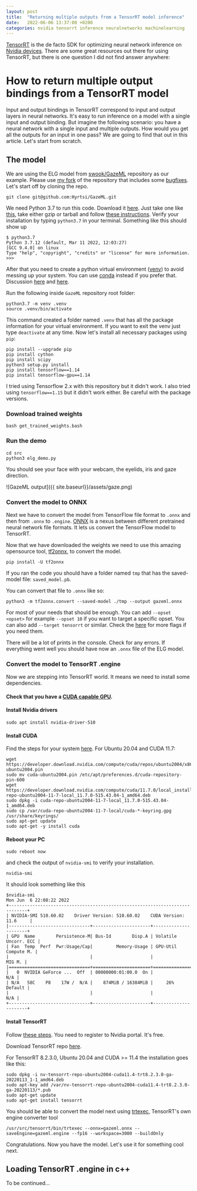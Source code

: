 ```yaml
---
layout: post
title:  "Returning multiple outputs from a TensorRT model inference"
date:   2022-06-06 13:37:00 +0200
categories: nvidia tensorrt inference neuralnetworks machinelearning
---
```


[TensorRT](https://developer.nvidia.com/tensorrt) is the de facto SDK for optimizing neural network inference on [Nvidia devices](https://developer.nvidia.com/cuda-gpus). There are some great resources out there for using TensorRT, but there is one question I did not find answer anywhere:

# How to return multiple output bindings from a TensorRT model

Input and output bindings in TensorRT correspond to input and output layers in neural networks. It's easy to run inference on a model with a single input and output binding. But imagine the following scenario: you have a neural network with a single input and multiple outputs. How would you get all the outputs for an input in one pass? We are going to find that out in this article. Let's start from scratch.

## The model

We are using the ELG model from [swook/GazeML](https://github.com/swook/GazeML) repository as our example. Please use [my fork](https://github.com/Hyrtsi/GazeML) of the repository that includes some [bugfixes](https://github.com/swook/GazeML/issues/90). Let's start off by cloning the repo.

```
git clone git@github.com:Hyrtsi/GazeML.git
```

We need Python 3.7 to run this code. Download it [here](https://www.python.org/downloads/). Just take one like [this](https://www.python.org/downloads/release/python-3713/), take either gzip or tarball and follow [these instructions](https://opensource.com/article/20/4/install-python-linux). Verify your installation by typing `python3.7` in your terminal. Something like this should show up

```
$ python3.7
Python 3.7.12 (default, Mar 11 2022, 12:03:27) 
[GCC 9.4.0] on linux
Type "help", "copyright", "credits" or "license" for more information.
>>> 
```

After that you need to create a python virtual environment ([venv](https://docs.python.org/3/tutorial/venv.html)) to avoid messing up your system. You can use [conda](https://docs.conda.io/projects/conda/en/latest/user-guide/getting-started.html) instead if you prefer that. Discussion [here](https://www.quora.com/When-and-why-should-one-use-conda-pip-or-venv-What-are-the-differences-between-them) and [here](https://stackoverflow.com/questions/34398676/does-conda-replace-the-need-for-virtualenv).

Run the following inside `GazeML` repository root folder:
```
python3.7 -m venv .venv
source .venv/bin/activate
```

This command created a folder named `.venv` that has all the package information for your virtual environment. If you want to exit the venv just type `deactivate` at any time. Now let's install all necessary packages using `pip`:

```
pip install --upgrade pip
pip install cython
pip install scipy
python3 setup.py install
pip install tensorflow==1.14
pip install tensorflow-gpu==1.14
```

I tried using Tensorflow 2.x with this repository but it didn't work. I also tried using `tensorflow==1.15` but it didn't work either. Be careful with the package versions.

### Download trained weights

```
bash get_trained_weights.bash
```

### Run the demo

```
cd src
python3 elg_demo.py
```

You should see your face with your webcam, the eyelids, iris and gaze direction.

![GazeML output]({{ site.baseurl}}/assets/gaze.png)

### Convert the model to ONNX

Next we have to convert the model from TensorFlow file format to `.onnx` and then from `.onnx` to `.engine`. [ONNX](https://onnx.ai/) is a nexus between different pretrained neural network file formats. It lets us convert the TensorFlow model to TensorRT.

Now that we have downloaded the weights we need to use this amazing opensource tool, [tf2onnx](https://github.com/onnx/tensorflow-onnx), to convert the model.

```
pip install -U tf2onnx
```

If you ran the code you should have a folder named `tmp` that has the saved-model file: `saved_model.pb`.

You can convert that file to `.onnx` like so:

```
python3 -m tf2onnx.convert --saved-model ./tmp --output gazeml.onnx
```

For most of your needs that should be enough. You can add `--opset <opset>` for example `--opset 10` if you want to target a specific opset. You can also add `--target tensorrt` or similar. Check the [here](https://github.com/onnx/tensorflow-onnx#cli-reference) for more flags if you need them.

There will be a lot of prints in the console. Check for any errors. If everything went well you should have now an `.onnx` file of the ELG model.

### Convert the model to TensorRT .engine

Now we are stepping into TensorRT world. It means we need to install some dependencies.

#### Check that you have a [CUDA capable GPU](https://developer.nvidia.com/cuda-gpus).

#### Install Nvidia drivers

```
sudo apt install nvidia-driver-510
```

#### Install CUDA

Find the steps for your system [here](https://developer.nvidia.com/cuda-downloads). For Ubuntu 20.04 and CUDA 11.7:

```
wget https://developer.download.nvidia.com/compute/cuda/repos/ubuntu2004/x86_64/cuda-ubuntu2004.pin
sudo mv cuda-ubuntu2004.pin /etc/apt/preferences.d/cuda-repository-pin-600
wget https://developer.download.nvidia.com/compute/cuda/11.7.0/local_installers/cuda-repo-ubuntu2004-11-7-local_11.7.0-515.43.04-1_amd64.deb
sudo dpkg -i cuda-repo-ubuntu2004-11-7-local_11.7.0-515.43.04-1_amd64.deb
sudo cp /var/cuda-repo-ubuntu2004-11-7-local/cuda-*-keyring.gpg /usr/share/keyrings/
sudo apt-get update
sudo apt-get -y install cuda
```

#### Reboot your PC 

```
sudo reboot now
```

and check the output of `nvidia-smi` to verify your installation.

```
nvidia-smi
```

It should look something like this

```
$nvidia-smi
Mon Jun  6 22:08:22 2022       
+-----------------------------------------------------------------------------+
| NVIDIA-SMI 510.60.02    Driver Version: 510.60.02    CUDA Version: 11.6     |
|-------------------------------+----------------------+----------------------+
| GPU  Name        Persistence-M| Bus-Id        Disp.A | Volatile Uncorr. ECC |
| Fan  Temp  Perf  Pwr:Usage/Cap|         Memory-Usage | GPU-Util  Compute M. |
|                               |                      |               MIG M. |
|===============================+======================+======================|
|   0  NVIDIA GeForce ...  Off  | 00000000:01:00.0  On |                  N/A |
| N/A   58C    P8    17W /  N/A |    874MiB / 16384MiB |     26%      Default |
|                               |                      |                  N/A |
+-------------------------------+----------------------+----------------------+

```


#### Install TensorRT

Follow [these steps](https://docs.nvidia.com/deeplearning/tensorrt/quick-start-guide/index.html#install). You need to register to Nvidia portal. It's free.

Download TensorRT repo [here](https://docs.nvidia.com/deeplearning/tensorrt/install-guide/index.html#downloading).

For TensorRT 8.2.3.0, Ubuntu 20.04 and CUDA >= 11.4 the installation goes like this:
```
sudo dpkg -i nv-tensorrt-repo-ubuntu2004-cuda11.4-trt8.2.3.0-ga-20220113_1-1_amd64.deb
sudo apt-key add /var/nv-tensorrt-repo-ubuntu2004-cuda11.4-trt8.2.3.0-ga-20220113/*.pub
sudo apt-get update
sudo apt-get install tensorrt
```

You should be able to convert the model next using [trtexec](https://docs.nvidia.com/deeplearning/tensorrt/developer-guide/index.html#trtexec), TensorRT's own engine converter tool

```
/usr/src/tensorrt/bin/trtexec --onnx=gazeml.onnx --saveEngine=gazeml.engine --fp16 --workspace=3000 --buildOnly
```

Congratulations. Now you have the model. Let's use it for something cool next.

## Loading TensorRT .engine in c++

To be continued...